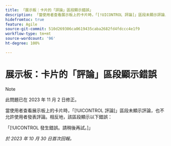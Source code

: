 ```yaml
---
title: 「展示板：卡片的「評論」區段顯示錯誤」
description: 「當使用者查看展示板上的卡片時，「[!UICONTROL 評論]」區段未顯示評論，也不允許使用者發表評論。相反地，該區段顯示錯誤。」
hidefromtoc: true
feature: Agile
source-git-commit: 510d269306ca0619435caba2682fd4fdccc4e1f9
workflow-type: tm+mt
source-wordcount: '96'
ht-degree: 100%

---
```



# 展示板：卡片的「評論」區段顯示錯誤

>[!NOTE]
>
>此問題已在 2023 年 11 月 2 日修正。

當使用者查看展示板上的卡片時，「[!UICONTROL 評論]」區段未顯示評論，也不允許使用者發表評論。相反地，該區段顯示以下錯誤：

「[!UICONTROL 發生錯誤。請稍後再試。]」

_於 2023 年 10 月 30 日首次回報。_
